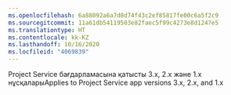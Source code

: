 ```yaml
---
ms.openlocfilehash: 6a88092a6a7d8d74f43c2ef85817fe00c6a5f2c9
ms.sourcegitcommit: 11a61db54119503e82faec5f99c4273e8d1247e5
ms.translationtype: HT
ms.contentlocale: kk-KZ
ms.lasthandoff: 10/16/2020
ms.locfileid: "4069839"
---
```

<span data-ttu-id="2b103-101">Project Service бағдарламасына қатысты 3.x, 2.x және 1.x нұсқалары</span><span class="sxs-lookup"><span data-stu-id="2b103-101">Applies to Project Service app versions 3.x, 2.x, and 1.x</span></span>
